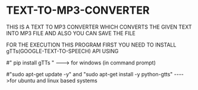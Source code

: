 # TEXT-TO-MP3-CONVERTER
THIS IS A TEXT TO MP3 CONVERTER WHICH CONVERTS THE GIVEN TEXT INTO MP3 FILE AND ALSO YOU CAN SAVE THE FILE

FOR THE EXECUTION THIS PROGRAM FIRST YOU NEED TO INSTALL gTTs(GOOGLE-TEXT-TO-SPEECH) API USING 


  #" pip install gTTs "  ---> for windows (in command prompt)
  
  
  #"sudo apt-get update -y" and "sudo apt-get install -y python-gtts" ---->for ubuntu and linux based systems
  


